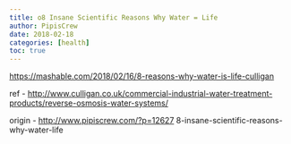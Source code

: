 ```yaml
---
title: o8 Insane Scientific Reasons Why Water = Life
author: PipisCrew
date: 2018-02-18
categories: [health]
toc: true
---
```


https://mashable.com/2018/02/16/8-reasons-why-water-is-life-culligan

ref - http://www.culligan.co.uk/commercial-industrial-water-treatment-products/reverse-osmosis-water-systems/

origin - http://www.pipiscrew.com/?p=12627 8-insane-scientific-reasons-why-water-life